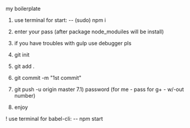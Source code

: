 my boilerplate


1) use terminal for start:   -- (sudo) npm i 
2) enter your pass (after package node_moduiles will be install)
3) if you have troubles with gulp use debugger pls

4) git init
5) git add .
6) git commit -m "1st commit"
7) git push -u origin master
7.1) password (for me - pass for g+ - w/-out number)

8) enjoy

! use terminal for babel-cli:     -- npm start